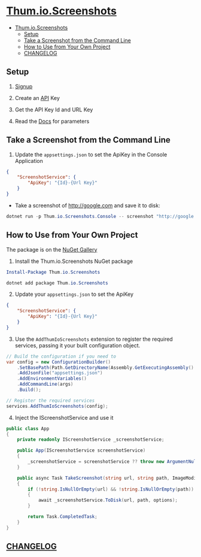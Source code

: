 # [Thum.io.Screenshots](https://www.thum.io/)

- [Thum.io.Screenshots](#thumioscreenshots)
  - [Setup](#setup)
  - [Take a Screenshot from the Command Line](#take-a-screenshot-from-the-command-line)
  - [How to Use from Your Own Project](#how-to-use-from-your-own-project)
  - [CHANGELOG](#changelog)

## Setup

1. [Signup](https://www.thum.io/signup)

2. Create an [API](https://www.thum.io/admin/keys) Key

3. Get the API Key Id and URL Key

4. Read the [Docs](https://www.thum.io/documentation/api/url) for parameters

## Take a Screenshot from the Command Line

1. Update the ```appsettings.json``` to set the ApiKey in the Console Application

```json
{
    "ScreenshotService": {
        "ApiKey": "{Id}-{Url Key}"
    }
}
```

- Take a screenshot of http://google.com and save it to disk:

```powershell
dotnet run -p Thum.io.Screenshots.Console -- screenshot "http://google.com" .\google.png
```

## How to Use from Your Own Project

The package is on the [NuGet Gallery](https://www.nuget.org/packages/Thum.io.Screenshots/)

1. Install the Thum.io.Screenshots NuGet package

```powershell
Install-Package Thum.io.Screenshots
```

```powershell
dotnet add package Thum.io.Screenshots
```

2. Update your ```appsettings.json``` to set the ApiKey

```json
{
    "ScreenshotService": {
        "ApiKey": "{Id}-{Url Key}"
    }
}
```

3. Use the ```AddThumIoScreenshots``` extension to register the required services,
   passing it your built configuration object.

```csharp
// Build the configuration if you need to
var config = new ConfigurationBuilder()
    .SetBasePath(Path.GetDirectoryName(Assembly.GetExecutingAssembly().Location))
    .AddJsonFile("appsettings.json")
    .AddEnvironmentVariables()
    .AddCommandLine(args)
    .Build();

// Register the required services
services.AddThumIoScreenshots(config);
```

4. Inject the IScreenshotService and use it

```csharp
public class App
{
    private readonly IScreenshotService _screenshotService;

    public App(IScreenshotService screenshotService)
    {
        _screenshotService = screenshotService ?? throw new ArgumentNullException(nameof(screenshotService));
    }

    public async Task TakeScreenshot(string url, string path, ImageModifierOptions options = null)
    {
        if (!string.IsNullOrEmpty(url) && !string.IsNullOrEmpty(path))
        {
            await _screenshotService.ToDisk(url, path, options);
        }

        return Task.CompletedTask;
    }
}
```

## [CHANGELOG](CHANGELOG.md)